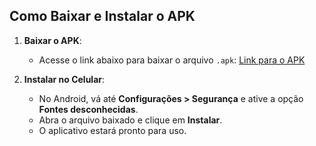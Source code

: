 ## Como Baixar e Instalar o APK

1. **Baixar o APK**:
   - Acesse o link abaixo para baixar o arquivo `.apk`:
     [Link para o APK](https://expo.dev/artifacts/eas/qCqH94iLonf5rY5C6WpbcR.apk)

2. **Instalar no Celular**:
   - No Android, vá até **Configurações > Segurança** e ative a opção **Fontes desconhecidas**.
   - Abra o arquivo baixado e clique em **Instalar**.
   - O aplicativo estará pronto para uso.
